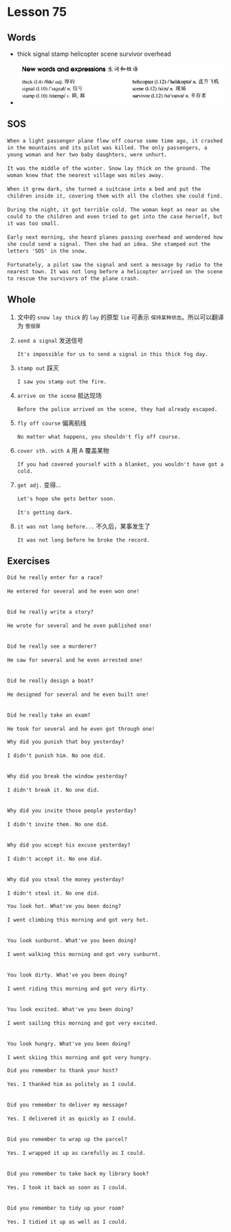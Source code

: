 # Lesson 75

## Words

- thick signal stamp helicopter scene survivor overhead

- ![Words](../../../Images/Part2/08/words-75.png)

## SOS

```
When a light passenger plane flew off course some time ago, it crashed in the mountains and its pilot was killed. The only passengers, a young woman and her two baby daughters, were unhurt.

It was the middle of the winter. Snow lay thick on the ground. The woman knew that the nearest village was miles away.

When it grew dark, she turned a suitcase into a bed and put the children inside it, covering them with all the clothes she could find.

During the night, it got terrible cold. The woman kept as near as she could to the children and even tried to get into the case herself, but it was too small.

Early next morning, she heard planes passing overhead and wondered how she could send a signal. Then she had an idea. She stamped out the letters 'SOS' in the snow.

Fortunately, a pilot saw the signal and sent a message by radio to the nearest town. It was not long before a helicopter arrived on the scene to rescue the survivors of the plane crash.
```

## Whole

1. 文中的 `snow lay thick` 的 `lay` 的原型 `lie` 可表示 `保持某种状态`。所以可以翻译为 `雪很厚`

2. `send a signal` 发送信号

   ```
   It's impossible for us to send a signal in this thick fog day.
   ```

3. `stamp out` 踩灭

   ```
   I saw you stamp out the fire.
   ```

4. `arrive on the scene` 抵达现场

   ```
   Before the police arrived on the scene, they had already escaped.
   ```

5. `fly off course` 偏离航线

   ```
   No matter what happens, you shouldn't fly off course.
   ```

6. `cover sth. with A` 用 A 覆盖某物

   ```
   If you had covered yourself with a blanket, you wouldn't have got a cold.
   ```

7. `get adj.` 变得...

   ```
   Let's hope she gets better soon.

   It's getting dark.
   ```

8. `it was not long before...` 不久后，某事发生了

   ```
   It was not long before he broke the record.
   ```

## Exercises

```
Did he really enter for a race?

He entered for several and he even won one!


Did he really write a story?

He wrote for several and he even published one!


Did he really see a murderer?

He saw for several and he even arrested one!


Did he really design a boat?

He designed for several and he even built one!


Did he really take an exam?

He took for several and he even got through one!
```

```
Why did you punish that boy yesterday?

I didn't punish him. No one did.


Why did you break the window yesterday?

I didn't break it. No one did.


Why did you invite those people yesterday?

I didn't invite them. No one did.


Why did you accept his excuse yesterday?

I didn't accept it. No one did.


Why did you steal the money yesterday?

I didn't steal it. No one did.
```

```
You look hot. What've you been doing?

I went climbing this morning and got very hot.


You look sunburnt. What've you been doing?

I went walking this morning and got very sunburnt.


You look dirty. What've you been doing?

I went riding this morning and got very dirty.


You look excited. What've you been doing?

I went sailing this morning and got very excited.


You look hungry. What've you been doing?

I went skiing this morning and got very hungry.
```

```
Did you remember to thank your host?

Yes. I thanked him as politely as I could.


Did you remember to deliver my message?

Yes. I delivered it as quickly as I could.


Did you remember to wrap up the parcel?

Yes. I wrapped it up as carefully as I could.


Did you remember to take back my library book?

Yes. I took it back as soon as I could.


Did you remember to tidy up your room?

Yes. I tidied it up as well as I could.
```
